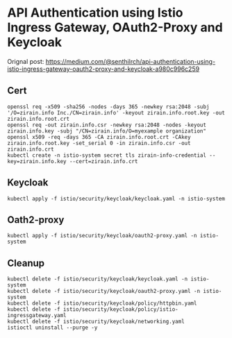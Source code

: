 # API Authentication using Istio Ingress Gateway, OAuth2-Proxy and Keycloak

Orignal post: https://medium.com/@senthilrch/api-authentication-using-istio-ingress-gateway-oauth2-proxy-and-keycloak-a980c996c259

## Cert

```console
openssl req -x509 -sha256 -nodes -days 365 -newkey rsa:2048 -subj '/O=zirain.info Inc./CN=zirain.info' -keyout zirain.info.root.key -out zirain.info.root.crt 
openssl req -out zirain.info.csr -newkey rsa:2048 -nodes -keyout zirain.info.key -subj "/CN=zirain.info/O=myexample organization"
openssl x509 -req -days 365 -CA zirain.info.root.crt -CAkey zirain.info.root.key -set_serial 0 -in zirain.info.csr -out zirain.info.crt
kubectl create -n istio-system secret tls zirain-info-credential --key=zirain.info.key --cert=zirain.info.crt
```

## Keycloak

```
kubectl apply -f istio/security/keycloak/keycloak.yaml -n istio-system
```

## Oath2-proxy

```console
kubectl apply -f istio/security/keycloak/oauth2-proxy.yaml -n istio-system
```


## Cleanup

```
kubectl delete -f istio/security/keycloak/keycloak.yaml -n istio-system
kubectl delete -f istio/security/keycloak/oauth2-proxy.yaml -n istio-system
kubectl delete -f istio/security/keycloak/policy/httpbin.yaml
kubectl delete -f istio/security/keycloak/policy/istio-ingressgateway.yaml
kubectl delete -f istio/security/keycloak/networking.yaml
istioctl uninstall --purge -y 
```